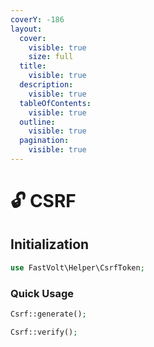 ```yaml
---
coverY: -186
layout:
  cover:
    visible: true
    size: full
  title:
    visible: true
  description:
    visible: true
  tableOfContents:
    visible: true
  outline:
    visible: true
  pagination:
    visible: true
---
```


# 🔓 CSRF

## Initialization

```php
use FastVolt\Helper\CsrfToken;
```

### Quick Usage

```php
Csrf::generate(); 

Csrf::verify();
```
